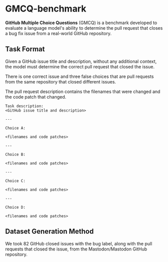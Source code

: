 # GMCQ-benchmark

**GitHub Multiple Choice Questions** (GMCQ) is a benchmark developed to evaluate a language model's ability to determine the pull request that closes a bug fix issue from a real-world GitHub repository.

## Task Format

Given a GitHub issue title and description, without any additional context, the model must determine the correct pull request that closed the issue.

There is one correct issue and three false choices that are pull requests from the same repository that closed different issues.

The pull request description contains the filenames that were changed and the code patch that changed.

```
Task description:
<GitHub issue title and description>

---

Choice A:

<filenames and code patches>

---

Choice B:

<filenames and code patches>

---

Choice C:

<filenames and code patches>

---

Choice D:

<filenames and code patches>

```

## Dataset Generation Method

We took 82 GitHub closed issues with the bug label, along with the pull requests that closed the issue, from the Mastodon/Mastodon GitHub repository. 
